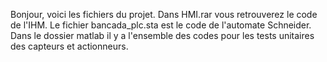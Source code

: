 Bonjour, voici les fichiers du projet.
Dans HMI.rar vous retrouverez le code de l'IHM.
Le fichier bancada_plc.sta est le code de l'automate Schneider.
Dans le dossier matlab il y a l'ensemble des codes pour les tests unitaires des capteurs et actionneurs.
